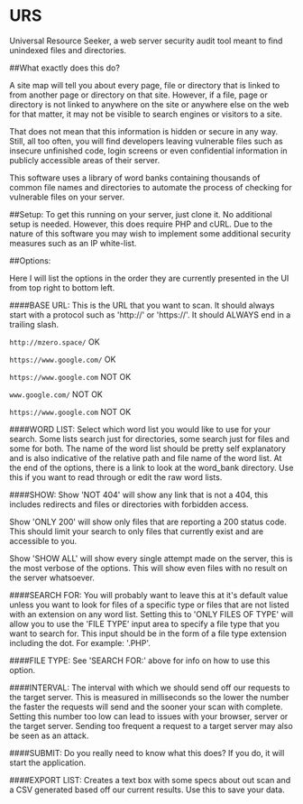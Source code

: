 # URS
Universal Resource Seeker, a web server security audit tool meant to find unindexed files and directories. 

##What exactly does this do?

A site map will tell you about every page, file or directory that is linked to from another page or directory on that site. However, if a file, page or directory is not linked to anywhere on the site or anywhere else on the web for that matter, it may not be visible to search engines or visitors to a site. 

That does not mean that this information is  hidden or secure in any way. Still, all too often, you will find developers leaving vulnerable files such as insecure unfinished code, login screens or even confidential information in publicly accessible areas of their server. 

This software uses a library of word banks containing thousands of common file names and directories to automate the process of checking for vulnerable files on your server. 

##Setup:
To get this running on your server, just clone it. No additional setup is needed. However, this does require PHP and cURL. Due to the nature of this software you may wish to implement some additional security measures such as an IP white-list. 

##Options:

Here I will list the options in the order they are currently presented in the UI from top right to bottom left. 

####BASE URL:
This is the URL that you want to scan. It should always start with a protocol such as 'http://' or 'https://'. It should ALWAYS end in a trailing slash.

````http://mzero.space/```` OK

````https://www.google.com/```` OK

````https://www.google.com```` NOT OK

````www.google.com/```` NOT OK

````https://www.google.com```` NOT OK

####WORD LIST:
Select which word list you would like to use for your search. Some lists search just for directories, some search just for files and some for both. The name of the word list should be pretty self explanatory and is also indicative of the relative path and file name of the word list. At the end of the options, there is a link to look at the word_bank directory. Use this if you want to read through or edit the raw word lists.

####SHOW:
Show 'NOT 404' will show any link that is not a 404, this includes redirects and files or directories with forbidden access. 

Show 'ONLY 200' will show only files that are reporting a 200 status code. This should limit your search to only files that currently exist and are accessible to you. 

Show 'SHOW ALL' will show every single attempt made on the server, this is the most verbose of the options. This will show even files with no result on the server whatsoever. 

####SEARCH FOR:
You will probably want to leave this at it's default value unless you want to look for files of a specific type or files that are not listed with an extension on any word list.  Setting this to 'ONLY FILES OF TYPE' will allow you to use the 'FILE TYPE' input area to specify a file type that you want to search for. This input should be in the form of a file type extension including the dot. For example: '.PHP'.

####FILE TYPE:
See 'SEARCH FOR:' above for info on how to use this option. 

####INTERVAL: 
The interval with which we should send off our requests to the target server. This is measured in milliseconds so the lower the number the faster the requests will send and the sooner your scan with complete. Setting this number too low can lead to issues with your browser, server or the target server. Sending too frequent a request to a target server may also be seen as an attack.   

####SUBMIT:
Do you really need to know what this does? If you do, it will start the application. 

####EXPORT LIST:
Creates a text box with some specs about out scan and a CSV generated based off our current results. Use this to save your data. 



